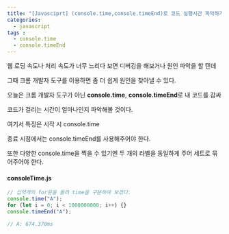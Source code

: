 ```yaml
---
title: "[Javasciprt] (console.time,console.timeEnd)로 코드 실행시간 파악하기 "
categories: 
  - javascript
tags : 
  - console.time
  - console.timeEnd
---
```


웹 로딩 속도나 처리 속도가 너무 느리다 보면 디버깅을 해보거나 원인 파악을 할 텐데

그때 크롬 개발자 도구를 이용하면 좀 더 쉽게 원인을 찾아낼 수 있다.

오늘은 크롬 개발자 도구가 아닌 **console.time**, **console.timeEnd**로 내 코드를 감싸

코드가 걸리는 시간이 얼마나인지 파악해볼 것이다.

여기서 특징은 시작 시 console.time

종료 시점에서는 console.timeEnd를 사용해주어야 한다.

또한 다양한 console.time을 찍을 수 있기엔 두 개의 라벨을 동일하게 주어 세트로 묶어주어야 한다.

#### consoleTime.js

```js
// 십억개의 for문을 돌려 time을 구분하여 보겠다.
console.time("A");
for (let i = 0; i < 1000000000; i++) {}
console.timeEnd("A");

// A: 674.370ms
```
